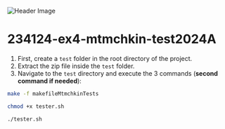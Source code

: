 ![Header Image](https://i.imgur.com/l9dk1ZL.png)
# 234124-ex4-mtmchkin-test2024A
1. First, create a `test` folder in the root directory of the project.
2. Extract the zip file inside the `test` folder.
3. Navigate to the `test` directory and execute the 3 commands (**second command if needed**):
```bash
make -f makefileMtmchkinTests
```
```bash
chmod +x tester.sh
```
```bash
./tester.sh
```

